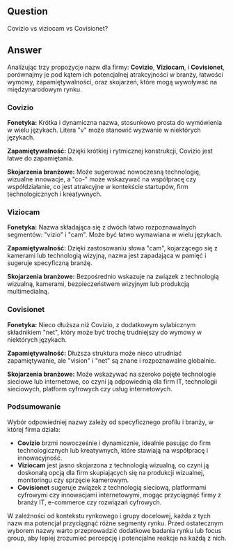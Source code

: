 ## Question

Covizio vs viziocam vs Covisionet?

## Answer

Analizując trzy propozycje nazw dla firmy: **Covizio**, **Viziocam**, i **Covisionet**, porównajmy je pod kątem ich potencjalnej atrakcyjności w branży, łatwości wymowy, zapamiętywalności, oraz skojarzeń, które mogą wywoływać na międzynarodowym rynku.

### Covizio

**Fonetyka:** Krótka i dynamiczna nazwa, stosunkowo prosta do wymówienia w wielu językach. Litera "v" może stanowić wyzwanie w niektórych językach.

**Zapamiętywalność:** Dzięki krótkiej i rytmicznej konstrukcji, Covizio jest łatwe do zapamiętania.

**Skojarzenia branżowe:** Może sugerować nowoczesną technologię, wizualne innowacje, a "co-" może wskazywać na współpracę czy współdziałanie, co jest atrakcyjne w kontekście startupów, firm technologicznych i kreatywnych.

### Viziocam

**Fonetyka:** Nazwa składająca się z dwóch łatwo rozpoznawalnych segmentów: "vizio" i "cam". Może być łatwo wymawiana w wielu językach.

**Zapamiętywalność:** Dzięki zastosowaniu słowa "cam", kojarzącego się z kamerami lub technologią wizyjną, nazwa jest zapadająca w pamięć i sugeruje specyficzną branżę.

**Skojarzenia branżowe:** Bezpośrednio wskazuje na związek z technologią wizualną, kamerami, bezpieczeństwem wizyjnym lub produkcją multimedialną.

### Covisionet

**Fonetyka:** Nieco dłuższa niż Covizio, z dodatkowym sylabicznym składnikiem "net", który może być trochę trudniejszy do wymowy w niektórych językach.

**Zapamiętywalność:** Dłuższa struktura może nieco utrudniać zapamiętywanie, ale "vision" i "net" są znane i rozpoznawalne globalnie.

**Skojarzenia branżowe:** Może wskazywać na szeroko pojęte technologie sieciowe lub internetowe, co czyni ją odpowiednią dla firm IT, technologii sieciowych, platform cyfrowych czy usług internetowych.

### Podsumowanie

Wybór odpowiedniej nazwy zależy od specyficznego profilu i branży, w której firma działa:

- **Covizio** brzmi nowocześnie i dynamicznie, idealnie pasując do firm technologicznych lub kreatywnych, które stawiają na współpracę i innowacyjność.
- **Viziocam** jest jasno skojarzona z technologią wizualną, co czyni ją doskonałą opcją dla firm skupiających się na produkcji wizualnej, monitoringu czy sprzęcie kamerowym.
- **Covisionet** sugeruje związek z technologią sieciową, platformami cyfrowymi czy innowacjami internetowymi, mogąc przyciągnąć firmy z branży IT, e-commerce czy rozwiązań cyfrowych.

W zależności od kontekstu rynkowego i grupy docelowej, każda z tych nazw ma potencjał przyciągnąć różne segmenty rynku. Przed ostatecznym wyborem nazwy warto przeprowadzić dodatkowe badania rynku lub focus group, aby lepiej zrozumieć percepcję i potencjalne reakcje na każdą z nich.